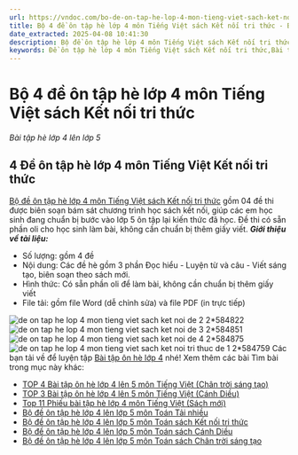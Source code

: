 ```yaml
---
url: https://vndoc.com/bo-de-on-tap-he-lop-4-mon-tieng-viet-sach-ket-noi-tri-thuc-318372
title: Bộ 4 đề ôn tập hè lớp 4 môn Tiếng Việt sách Kết nối tri thức - Bài tập hè lớp 4 lên lớp 5 - VnDoc.com
date_extracted: 2025-04-08 10:41:30
description: Bộ đề ôn tập hè lớp 4 môn Tiếng Việt sách Kết nối tri thức được soạn nhằm giúp các em học sinh rèn luyện, củng cố các kiến thức để chuẩn bị bước vào năm học mới.
keywords: Đề ôn tập hè lớp 4 môn Tiếng Việt sách Kết nối tri thức,Bài tập hè lớp 4 môn Tiếng Việt sách Kết nối tri thức,bài tập ôn hè lớp 4 lên lớp 5,bài tập ôn hè lớp 4 lên 5,ôn tập hè lớp 4 lên5,đề ôn tập hè lớp 4 lên 5,ôn hè lớp 4 lên 5,đề ôn tập lớp 4 lên lớp 5,bộ đề ôn tập hè lớp 4 lên lớp 5,ôn hè lớp 4,đề ôn tập hè lớp 4,bài tập ôn hè lớp 4 lên lớp 5 môn tiếng việt,bài tập ôn hè lớp 4 lên 5 môn tiếng việt,ôn tập hè lớp 4 lên 5 môn tiếng việt,đề ôn tập hè lớp 4 lên 5 môn tiếng việt
---
```


# Bộ 4 đề ôn tập hè lớp 4 môn Tiếng Việt sách Kết nối tri thức
 _Bài tập hè lớp 4 lên lớp 5_
## 4 Đề ôn tập hè lớp 4 môn Tiếng Việt Kết nối tri thức
[Bộ đề ôn tập hè lớp 4 môn Tiếng Việt sách Kết nối tri thức](<https://vndoc.com/bo-de-on-tap-he-lop-4-mon-tieng-viet-sach-ket-noi-tri-thuc-318372>) gồm 04 đề thi được biên soạn bám sát chương trình học  sách kết nối, giúp các em học sinh đang chuẩn bị bước vào lớp 5 ôn tập lại kiến thức đã học. Đề thi có sẵn phần oli cho học sinh làm bài, không cần chuẩn bị thêm giấy viết.
_**Giới thiệu về tài liệu:**_
  * Số lượng: gồm 4 đề
  * Nội dung: Các đề hè gồm 3 phần Đọc hiểu - Luyện từ và câu - Viết sáng tạo, biên soạn theo sách mới.
  * Hình thức: Có sẵn phần oli để làm bài, không cần chuẩn bị thêm giấy viết
  * File tải: gồm file Word \(dễ chỉnh sửa\) và file PDF \(in trực tiếp\)

![de on tap he lop 4 mon tieng viet sach ket noi de 2 2*584822](https://i.vdoc.vn/data/image/2024/04/10/de-on-tap-he-lop-4-mon-tieng-viet-sach-ket-noi-de-2-2.jpg)![de on tap he lop 4 mon tieng viet sach ket noi de 3 2*584851](https://i.vdoc.vn/data/image/2024/04/10/de-on-tap-he-lop-4-mon-tieng-viet-sach-ket-noi-de-3-2.jpg)![de on tap he lop 4 mon tieng viet sach ket noi de 4 2*584875](https://i.vdoc.vn/data/image/2024/04/10/de-on-tap-he-lop-4-mon-tieng-viet-sach-ket-noi-de-4-2.jpg)![de on tap he lop 4 mon tieng viet sach ket noi tri thuc de 1 2*584759](https://i.vdoc.vn/data/image/2024/04/09/de-on-tap-he-lop-4-mon-tieng-viet-sach-ket-noi-tri-thuc-de-1-2.jpg)
Các bạn tải về để luyện tập [Bài tập ôn hè lớp 4](<https://vndoc.com/bai-tap-on-he-lop4>) nhé\!
Xem thêm các bài Tìm bài trong mục này khác:
  * [TOP 4 Bài tập ôn hè lớp 4 lên 5 môn Tiếng Việt \(Chân trời sáng tạo\)](</top-4-bai-tap-on-he-lop-4-len-5-mon-tieng-viet-sach-chan-troi-319296>)
  * [TOP 3 Bài tập ôn hè lớp 4 lên 5 môn Tiếng Việt \(Cánh Diều\)](</top-3-bai-tap-on-he-lop-4-len-5-mon-tieng-viet-sach-canh-dieu-319301>)
  * [Top 11 Phiếu bài tập hè lớp 4 môn Tiếng Việt \(Sách mới\)](</bo-de-on-tap-he-lop-4-len-lop-5-mon-tieng-viet-203088>)
  * [Bộ đề ôn tập hè lớp 4 lên lớp 5 môn Toán Tải nhiều](</on-tap-he-lop-4-len-lop-5-mon-toan-202714>)
  * [Bộ đề ôn tập hè lớp 4 lên lớp 5 môn Toán sách Kết nối tri thức](</bo-de-on-tap-he-lop-4-len-lop-5-mon-toan-sach-ket-noi-tri-thuc-320702>)
  * [Bộ đề ôn tập hè lớp 4 lên lớp 5 môn Toán sách Cánh Diều](</bo-de-on-tap-he-lop-4-len-lop-5-mon-toan-sach-canh-dieu-320708>)
  * [Bộ đề ôn tập hè lớp 4 lên lớp 5 môn Toán sách Chân trời sáng tạo](</bo-de-on-tap-he-lop-4-len-lop-5-mon-toan-sach-chan-troi-sang-tao-320999>)

